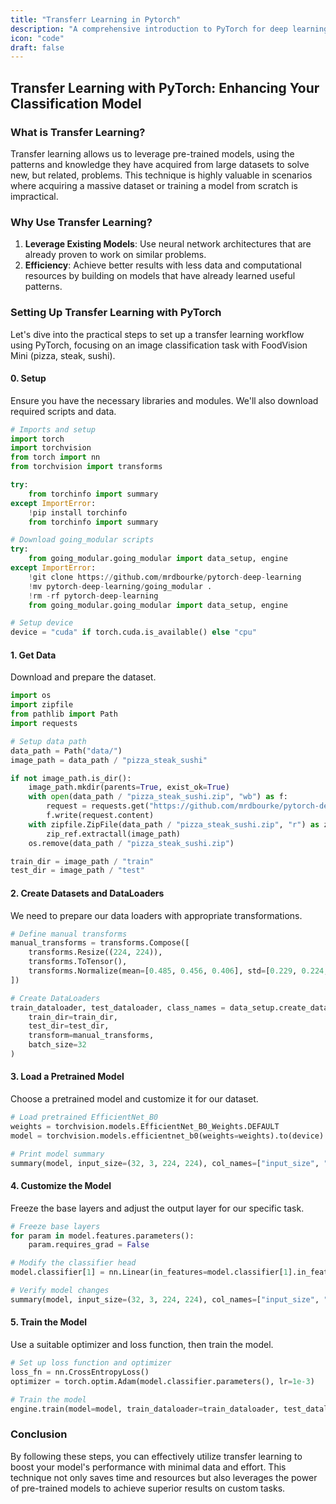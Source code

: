 ```yaml
---
title: "Transferr Learning in Pytorch"
description: "A comprehensive introduction to PyTorch for deep learning."
icon: "code"
draft: false
---
```


## Transfer Learning with PyTorch: Enhancing Your Classification Model

### What is Transfer Learning?
Transfer learning allows us to leverage pre-trained models, using the patterns and knowledge they have acquired from large datasets to solve new, but related, problems. This technique is highly valuable in scenarios where acquiring a massive dataset or training a model from scratch is impractical.

### Why Use Transfer Learning?
1. **Leverage Existing Models**: Use neural network architectures that are already proven to work on similar problems.
2. **Efficiency**: Achieve better results with less data and computational resources by building on models that have already learned useful patterns.

### Setting Up Transfer Learning with PyTorch
Let's dive into the practical steps to set up a transfer learning workflow using PyTorch, focusing on an image classification task with FoodVision Mini (pizza, steak, sushi).

#### 0. Setup
Ensure you have the necessary libraries and modules. We'll also download required scripts and data.

```python
# Imports and setup
import torch
import torchvision
from torch import nn
from torchvision import transforms

try:
    from torchinfo import summary
except ImportError:
    !pip install torchinfo
    from torchinfo import summary

# Download going_modular scripts
try:
    from going_modular.going_modular import data_setup, engine
except ImportError:
    !git clone https://github.com/mrdbourke/pytorch-deep-learning
    !mv pytorch-deep-learning/going_modular .
    !rm -rf pytorch-deep-learning
    from going_modular.going_modular import data_setup, engine

# Setup device
device = "cuda" if torch.cuda.is_available() else "cpu"
```

#### 1. Get Data
Download and prepare the dataset.

```python
import os
import zipfile
from pathlib import Path
import requests

# Setup data path
data_path = Path("data/")
image_path = data_path / "pizza_steak_sushi"

if not image_path.is_dir():
    image_path.mkdir(parents=True, exist_ok=True)
    with open(data_path / "pizza_steak_sushi.zip", "wb") as f:
        request = requests.get("https://github.com/mrdbourke/pytorch-deep-learning/raw/main/data/pizza_steak_sushi.zip")
        f.write(request.content)
    with zipfile.ZipFile(data_path / "pizza_steak_sushi.zip", "r") as zip_ref:
        zip_ref.extractall(image_path)
    os.remove(data_path / "pizza_steak_sushi.zip")

train_dir = image_path / "train"
test_dir = image_path / "test"
```

#### 2. Create Datasets and DataLoaders
We need to prepare our data loaders with appropriate transformations.

```python
# Define manual transforms
manual_transforms = transforms.Compose([
    transforms.Resize((224, 224)),
    transforms.ToTensor(),
    transforms.Normalize(mean=[0.485, 0.456, 0.406], std=[0.229, 0.224, 0.225])
])

# Create DataLoaders
train_dataloader, test_dataloader, class_names = data_setup.create_dataloaders(
    train_dir=train_dir,
    test_dir=test_dir,
    transform=manual_transforms,
    batch_size=32
)
```

#### 3. Load a Pretrained Model
Choose a pretrained model and customize it for our dataset.

```python
# Load pretrained EfficientNet_B0
weights = torchvision.models.EfficientNet_B0_Weights.DEFAULT
model = torchvision.models.efficientnet_b0(weights=weights).to(device)

# Print model summary
summary(model, input_size=(32, 3, 224, 224), col_names=["input_size", "output_size", "num_params", "trainable"], col_width=20, row_settings=["var_names"])
```

#### 4. Customize the Model
Freeze the base layers and adjust the output layer for our specific task.

```python
# Freeze base layers
for param in model.features.parameters():
    param.requires_grad = False

# Modify the classifier head
model.classifier[1] = nn.Linear(in_features=model.classifier[1].in_features, out_features=len(class_names)).to(device)

# Verify model changes
summary(model, input_size=(32, 3, 224, 224), col_names=["input_size", "output_size", "num_params", "trainable"], col_width=20, row_settings=["var_names"])
```

#### 5. Train the Model
Use a suitable optimizer and loss function, then train the model.

```python
# Set up loss function and optimizer
loss_fn = nn.CrossEntropyLoss()
optimizer = torch.optim.Adam(model.classifier.parameters(), lr=1e-3)

# Train the model
engine.train(model=model, train_dataloader=train_dataloader, test_dataloader=test_dataloader, optimizer=optimizer, loss_fn=loss_fn, epochs=5, device=device)
```

### Conclusion
By following these steps, you can effectively utilize transfer learning to boost your model's performance with minimal data and effort. This technique not only saves time and resources but also leverages the power of pre-trained models to achieve superior results on custom tasks.